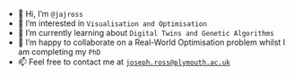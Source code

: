 - 👋 Hi, I’m ```@jajross```
- 👀 I’m interested in ```Visualisation and Optimisation```
- 🌱 I’m currently learning about ```Digital Twins and Genetic Algorithms```
- 💞️ I’m happy to collaborate on a Real-World Optimisation problem whilst I am completing my ```PhD```
- 📫 Feel free to contact me at [```joseph.ross@plymouth.ac.uk```](mailto:joseph.ross@plymouth.ac.uk)
